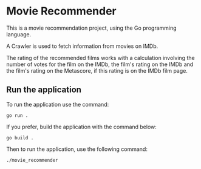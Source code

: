 # Movie Recommender

This is a movie recommendation project, using the Go programming language.

A Crawler is used to fetch information from movies on IMDb.

The rating of the recommended films works with a calculation involving the number of votes for the film on the IMDb, the film's rating on the IMDb and the film's rating on the Metascore, if this rating is on the IMDb film page.

## Run the application

To run the application use the command:

`go run .`

If you prefer, build the application with the command below:

`go build .`

Then to run the application, use the following command:

`./movie_recommender`